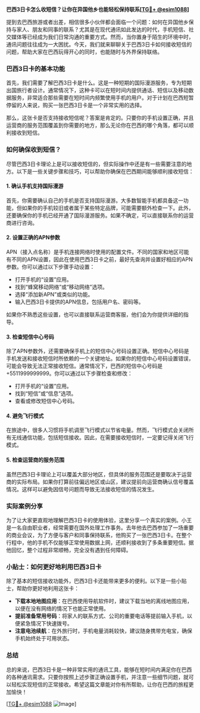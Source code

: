 **巴西3日卡怎么收短信？让你在异国他乡也能轻松保持联系[[TG💪+ @esim1088](https://t.me/s/esim1088)]**

提到去巴西旅游或者出差，相信很多小伙伴都会面临一个问题：如何在异国他乡保持与家人、朋友和同事的联系？尤其是在现代通讯如此发达的时代，手机短信、社交媒体等已经成为我们日常沟通的重要方式。然而，当你置身于陌生的环境中时，通讯问题往往成为一大困扰。今天，我们就来聊聊关于巴西3日卡如何接收短信的问题，帮助大家在巴西玩得开心的同时，也能随时与外界保持联络。

### 巴西3日卡的基本功能

首先，我们需要了解巴西3日卡是什么。这是一种短期的国际漫游服务，专为短期出国旅行者设计。通常情况下，这种卡可以在短时间内提供通话、短信以及移动数据服务，非常适合那些需要在短时间内频繁使用手机的用户。对于计划在巴西短暂停留的人来说，购买一张巴西3日卡是一个非常实用的选择。

那么，这张卡是否支持接收短信呢？答案是肯定的。只要你的手机设置正确，并且运营商的服务范围覆盖到你需要的地方，那么无论你在巴西的哪个角落，都可以顺利接收到短信。

### 如何确保收到短信？

尽管巴西3日卡理论上是可以接收短信的，但实际操作中还是有一些需要注意的地方。以下是一些关键步骤和技巧，可以帮助你确保在巴西期间能够顺利接收短信：

#### 1. 确认手机支持国际漫游

首先，你需要确认自己的手机是否支持国际漫游。大多数智能手机都具备这一功能，但如果你的手机较旧或者属于某些特定品牌，可能需要额外检查一下。此外，还要确保你的手机已经开通了国际漫游服务。如果不确定，可以直接联系你的运营商进行咨询。

#### 2. 设置正确的APN参数

APN（接入点名称）是手机连接网络时使用的配置文件。不同的国家和地区可能有不同的APN设置，因此在使用巴西3日卡之前，最好先查询并设置好相应的APN参数。你可以通过以下步骤手动设置：

- 打开手机的“设置”应用。
- 找到“蜂窝移动网络”或“移动网络”选项。
- 选择“添加新APN”或类似的功能。
- 输入巴西3日卡提供的APN信息，包括用户名、密码等。

如果你不熟悉这些设置，也可以直接联系运营商客服，他们会为你提供详细的指导。

#### 3. 检查短信中心号码

除了APN参数外，还需要确保手机上的短信中心号码设置正确。短信中心号码是手机发送和接收短信时所依赖的一个关键地址。如果你的短信中心号码设置错误，可能会导致无法正常接收短信。通常情况下，巴西的短信中心号码是+5511999999999。你可以通过以下步骤检查和修改：

- 打开手机的“设置”应用。
- 找到“短信”或“信息”选项。
- 查看或修改短信中心号码。

#### 4. 避免飞行模式

在旅途中，很多人习惯将手机调至飞行模式以节省电量。然而，飞行模式会关闭所有无线通信功能，包括短信接收。因此，在需要接收短信时，一定要记得关闭飞行模式。

#### 5. 检查运营商的服务范围

虽然巴西3日卡理论上可以覆盖大部分地区，但具体的服务范围还是要取决于运营商的实际布局。如果你打算前往偏远地区或山区，建议提前向运营商确认信号覆盖情况。这样可以避免因信号问题而导致无法接收短信的情况发生。

### 实际案例分享

为了让大家更直观地理解巴西3日卡的使用体验，这里分享一个真实的案例。小王是一名自由职业者，经常需要在国外处理工作事务。去年他去巴西参加了一场重要的商业会议，为了方便与客户和同事保持联系，他购买了一张巴西3日卡。在整个行程中，他的手机不仅能够正常使用数据上网，还顺利接收到了多条重要短信。据他回忆，整个过程非常顺畅，完全没有遇到任何障碍。

### 小贴士：如何更好地利用巴西3日卡

除了基本的短信接收功能外，巴西3日卡还能带来更多的便利。以下是一些小贴士，帮助你更好地利用这张卡：

- **下载本地地图应用**：在巴西使用导航软件时，建议下载当地的离线地图应用，以便在没有网络的情况下也能正常使用。
- **提前准备常用号码**：将家人的联系方式、公司的重要电话等提前输入手机，以便紧急情况下快速拨号。
- **注意电池续航**：在外旅行时，手机电量消耗较快，建议随身携带充电宝，确保手机始终处于可用状态。

### 总结

总的来说，巴西3日卡是一种非常实用的通讯工具，能够在短时间内满足你在巴西的各种通讯需求。只要你按照上述步骤正确设置手机，并注意一些细节问题，就可以轻松实现短信的正常接收。希望这篇文章能对你有所帮助，让你在巴西的旅程更加愉快！

[[TG💪+ @esim1088](https://t.me/s/esim1088) ![Image](https://i.postimg.cc/4NQfJmqS/Snipaste-2025-05-13-00-14-12.png)]